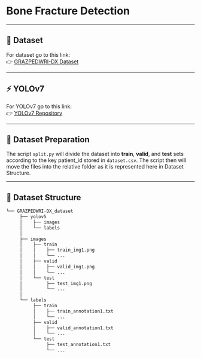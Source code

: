 # Bone Fracture Detection  

---

## 📌 Dataset  
For dataset go to this link:  
👉 [GRAZPEDWRI-DX Dataset](https://www.kaggle.com/datasets/jasonroggy/grazpedwri-dx)  

---

## ⚡ YOLOv7  
For YOLOv7 go to this link:  
👉 [YOLOv7 Repository](https://github.com/WongKinYiu/yolov7)  

---

## 🔄 Dataset Preparation  
The script `split.py` will divide the dataset into **train**, **valid**, and **test** sets according to the key patient_id stored in `dataset.csv`. The script then will move the files into the relative folder as it is represented here in Dataset Structure. 

---

## 📂 Dataset Structure  

```bash
└── GRAZPEDWRI-DX_dataset     
     ├── yolov5
     │    ├── images
     │    └── labels
     │
     ├── images
     │    ├── train
     │    │    ├── train_img1.png
     │    │    └── ...
     │    ├── valid
     │    │    ├── valid_img1.png
     │    │    └── ...
     │    └── test
     │         ├── test_img1.png
     │         └── ...
     │
     └── labels
          ├── train
          │    ├── train_annotation1.txt
          │    └── ...
          ├── valid
          │    ├── valid_annotation1.txt
          │    └── ...
          └── test
               ├── test_annotation1.txt
               └── ...

